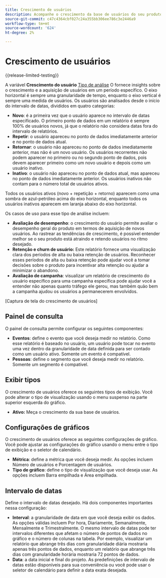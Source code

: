 ```yaml
---
title: Crescimento de usuários
description: Acompanhe o crescimento da base de usuários do seu produto.
source-git-commit: c47c4364cbf027c24a355bb306ee786c3e2446a9
workflow-type: tm+mt
source-wordcount: '624'
ht-degree: 2%

---
```


# Crescimento de usuários

{{release-limited-testing}}

A variável **Crescimento do usuário** [Tipo de análise](overview.md) O fornece insights sobre o crescimento e a aquisição de usuários em um período específico. O eixo horizontal é sempre uma granularidade de tempo, enquanto o eixo vertical é sempre uma medida de usuários. Os usuários são analisados desde o início do intervalo de datas, divididos em quatro categorias:

* **Novo**: é a primeira vez que o usuário aparece no intervalo de datas especificado. O primeiro ponto de dados em um relatório é sempre 100% de usuários novos, já que o relatório não considera datas fora do intervalo de relatórios.
* **Repetir**: o usuário apareceu no ponto de dados imediatamente anterior e no ponto de dados atual.
* **Retornar**: o usuário não apareceu no ponto de dados imediatamente anterior, mas não é um novo usuário. Os usuários recorrentes não podem aparecer no primeiro ou no segundo ponto de dados, pois devem aparecer primeiro como um novo usuário e depois como um usuário inativo.
* **Inativo**: o usuário não apareceu no ponto de dados atual, mas apareceu no ponto de dados imediatamente anterior. Os usuários inativos não contam para o número total de usuários ativos.

Todos os usuários ativos (novo + repetição + retorno) aparecem como uma sombra de azul-petróleo acima do eixo horizontal, enquanto todos os usuários inativos aparecem em laranja abaixo do eixo horizontal.

Os casos de uso para esse tipo de análise incluem:

* **Avaliação de desempenho**: o crescimento do usuário permite avaliar o desempenho geral do produto em termos de aquisição de novos usuários. Ao rastrear as tendências de crescimento, é possível entender melhor se o seu produto está atraindo e retendo usuários no ritmo desejado.
* **Retenção e churn de usuário:** Este relatório fornece uma visualização clara dos períodos de alta ou baixa retenção de usuários. Reconhecer esses períodos de alta ou baixa retenção pode ajudar você a tomar decisões sobre o produto para incentivar alta retenção ou ajudar a minimizar o abandono.
* **Avaliação de campanha**: visualizar um relatório de crescimento do usuário específico para uma campanha específica pode ajudar você a entender não apenas quanto tráfego ele gerou, mas também quão bem a campanha ajudou os usuários a permanecerem envolvidos.

[Captura de tela do crescimento de usuários]

## Painel de consulta

O painel de consulta permite configurar os seguintes componentes:

* **Eventos**: define o evento que você deseja medir no relatório. Como esse relatório é baseado no usuário, um usuário pode tocar no evento uma vez dentro da granularidade de data definida para ser contado como um usuário ativo. Somente um evento é compatível.
* **Pessoas**: define o segmento que você deseja medir no relatório. Somente um segmento é compatível.

## Exibir tipos

O crescimento de usuários oferece os seguintes tipos de exibição. Você pode alterar o tipo de visualização usando o menu suspenso na parte superior esquerda do gráfico.

* **Ativo:** Meça o crescimento da sua base de usuários.

## Configurações de gráficos

O crescimento de usuários oferece as seguintes configurações de gráfico. Você pode ajustar as configurações do gráfico usando o menu entre o tipo de exibição e o seletor de calendário.

* **Métrica**: define a métrica que você deseja medir. As opções incluem Número de usuários e Porcentagem de usuários.
* **Tipo de gráfico**: define o tipo de visualização que você deseja usar. As opções incluem Barra empilhada e Área empilhada.

## Intervalo de datas

Define o intervalo de datas desejado. Há dois componentes importantes nessa configuração:

* **Interval**: a granularidade de data em que você deseja exibir os dados. As opções válidas incluem Por hora, Diariamente, Semanalmente, Mensalmente e Trimestralmente. O mesmo intervalo de datas pode ter intervalos diferentes que afetam o número de pontos de dados no gráfico e o número de colunas na tabela. Por exemplo, visualizar um relatório que abrange três dias com granularidade diária mostraria apenas três pontos de dados, enquanto um relatório que abrange três dias com granularidade horária mostraria 72 pontos de dados.
* **Data**: a data inicial e final do projeto. As predefinições de intervalo de datas estão disponíveis para sua conveniência ou você pode usar o seletor de calendário para definir a data exata desejada.
